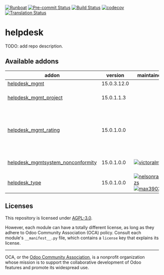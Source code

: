 
[![Runboat](https://img.shields.io/badge/runboat-Try%20me-875A7B.png)](https://runboat.odoo-community.org/builds?repo=OCA/helpdesk&target_branch=15.0)
[![Pre-commit Status](https://github.com/OCA/helpdesk/actions/workflows/pre-commit.yml/badge.svg?branch=15.0)](https://github.com/OCA/helpdesk/actions/workflows/pre-commit.yml?query=branch%3A15.0)
[![Build Status](https://github.com/OCA/helpdesk/actions/workflows/test.yml/badge.svg?branch=15.0)](https://github.com/OCA/helpdesk/actions/workflows/test.yml?query=branch%3A15.0)
[![codecov](https://codecov.io/gh/OCA/helpdesk/branch/15.0/graph/badge.svg)](https://codecov.io/gh/OCA/helpdesk)
[![Translation Status](https://translation.odoo-community.org/widgets/helpdesk-15-0/-/svg-badge.svg)](https://translation.odoo-community.org/engage/helpdesk-15-0/?utm_source=widget)

<!-- /!\ do not modify above this line -->

# helpdesk

TODO: add repo description.

<!-- /!\ do not modify below this line -->

<!-- prettier-ignore-start -->

[//]: # (addons)

Available addons
----------------
addon | version | maintainers | summary
--- | --- | --- | ---
[helpdesk_mgmt](helpdesk_mgmt/) | 15.0.3.12.0 |  | Helpdesk
[helpdesk_mgmt_project](helpdesk_mgmt_project/) | 15.0.1.1.3 |  | Add the option to select project in the tickets.
[helpdesk_mgmt_rating](helpdesk_mgmt_rating/) | 15.0.1.0.0 |  | This module allows customer to rate the assistance received on a ticket.
[helpdesk_mgmtsystem_nonconformity](helpdesk_mgmtsystem_nonconformity/) | 15.0.1.0.0 | [![victoralmau](https://github.com/victoralmau.png?size=30px)](https://github.com/victoralmau) | Links helpdesk tickets with nonconformities
[helpdesk_type](helpdesk_type/) | 15.0.1.0.0 | [![nelsonramirezs](https://github.com/nelsonramirezs.png?size=30px)](https://github.com/nelsonramirezs) [![max3903](https://github.com/max3903.png?size=30px)](https://github.com/max3903) | Add a type to your tickets

[//]: # (end addons)

<!-- prettier-ignore-end -->

## Licenses

This repository is licensed under [AGPL-3.0](LICENSE).

However, each module can have a totally different license, as long as they adhere to Odoo Community Association (OCA)
policy. Consult each module's `__manifest__.py` file, which contains a `license` key
that explains its license.

----
OCA, or the [Odoo Community Association](http://odoo-community.org/), is a nonprofit
organization whose mission is to support the collaborative development of Odoo features
and promote its widespread use.
